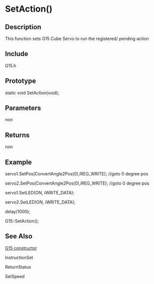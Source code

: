 # SetAction() #

## Description ##
This function sets G15 Cube Servo to run the registered/ pending action


## Include ##
G15.h

## Prototype ##
static void SetAction(void);


## Parameters ##
non


## Returns ##
non

## Example ##


servo1.SetPos(ConvertAngle2Pos(0),iREG\_WRITE);    //goto 0 degree pos


servo2.SetPos(ConvertAngle2Pos(0),iREG\_WRITE);    //goto 0 degree pos


servo1.SetLED(ON, iWRITE\_DATA);


servo2.SetLED(ON, iWRITE\_DATA);


delay(1000);


G15::SetAction();


## See Also ##
[G15 constructor](http://code.google.com/p/cytron-g15-shield/wiki/G15)

InstructionSet

ReturnStatus

SetSpeed